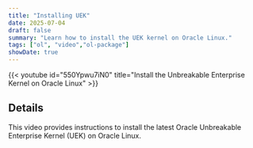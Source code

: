 ```yaml
---
title: "Installing UEK"
date: 2025-07-04
draft: false
summary: "Learn how to install the UEK kernel on Oracle Linux."
tags: ["ol", "video","ol-package"]
showDate: true
---
```


{{< youtube id="550Ypwu7iN0" title="Install the Unbreakable Enterprise Kernel on Oracle Linux" >}}

## Details

This video provides instructions to install the latest Oracle Unbreakable Enterprise Kernel (UEK) on Oracle Linux.
